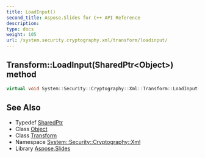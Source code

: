```yaml
---
title: LoadInput()
second_title: Aspose.Slides for C++ API Reference
description: 
type: docs
weight: 105
url: /system.security.cryptography.xml/transform/loadinput/
---
```

## Transform::LoadInput(SharedPtr\<Object\>) method




```cpp
virtual void System::Security::Cryptography::Xml::Transform::LoadInput(SharedPtr<Object> obj)=0
```

## See Also

* Typedef [SharedPtr](../../../system/sharedptr/)
* Class [Object](../../../system/object/)
* Class [Transform](../)
* Namespace [System::Security::Cryptography::Xml](../../)
* Library [Aspose.Slides](../../../)